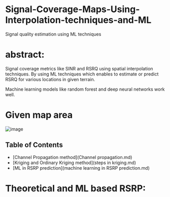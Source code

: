 # Signal-Coverage-Maps-Using-Interpolation-techniques-and-ML
Signal quality estimation using ML techniques

# abstract:
Signal coverage metrics like SINR and RSRQ using spatial interpolation techniques. By using ML techniques which enables to estimate or predict RSRQ for various locations in given terrain.

Machine learning models like random forest and deep neural networks work well.

# Given map area

![image](https://github.com/user-attachments/assets/04c2920e-740f-4152-804d-74965f4474f9)

## Table of Contents

- [Channel Propagation method](Channel propagation.md)
- [Kriging and Ordinary Kriging method](steps in kriging.md)
- [ML in RSRP prediction](machine learning in RSRP prediction.md)

# Theoretical and ML based RSRP:

